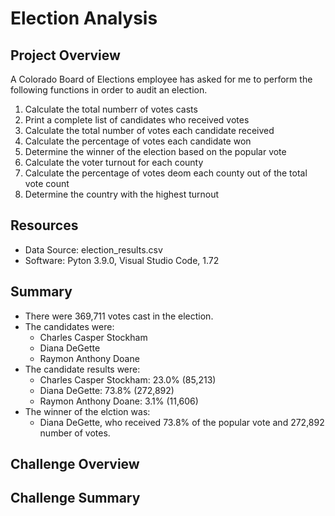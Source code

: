# Election Analysis 

## Project Overview 
A Colorado Board of Elections employee has asked for me to perform the following functions in order to audit an election. 
  1. Calculate the total numberr of votes casts
  2. Print a complete list of candidates who received votes
  3. Calculate the total number of votes each candidate received 
  4. Calculate the percentage of votes each candidate won
  5. Determine the winner of the election based on the popular vote 
  6. Calculate the voter turnout for each county
  7. Calculate the percentage of votes deom each county out of the total vote count
  8. Determine the country with the highest turnout
  
## Resources 
  * Data Source: election_results.csv
  * Software: Pyton 3.9.0, Visual Studio Code, 1.72
  
## Summary 
  * There were 369,711 votes cast in the election. 
  * The candidates were: 
    * Charles Casper Stockham
    * Diana DeGette 
    * Raymon Anthony Doane
  * The candidate results were:
    * Charles Casper Stockham: 23.0% (85,213)
    * Diana DeGette: 73.8% (272,892)
    * Raymon Anthony Doane: 3.1% (11,606) 
  * The winner of the elction was: 
    * Diana DeGette, who received 73.8% of the popular vote and 272,892 number of votes. 
    
 ## Challenge Overview 
 
 ## Challenge Summary 
